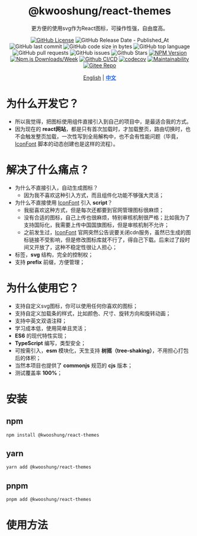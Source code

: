 <div align="center">

# @kwooshung/react-themes

更方便的使用svg作为React图标，可操作性强，自由度高。

[![GitHub License](https://img.shields.io/github/license/kwooshung/React-Themes?labelColor=272e3b&color=165dff)](LICENSE)
![GitHub Release Date - Published_At](https://img.shields.io/github/release-date/kwooshung/React-Themes?labelColor=272e3b&color=00b42A&logo=github)
![GitHub last commit](https://img.shields.io/github/last-commit/kwooshung/React-Themes?labelColor=272e3b&color=165dff)
![GitHub code size in bytes](https://img.shields.io/github/languages/code-size/kwooshung/React-Themes?labelColor=272e3b&color=165dff)
![GitHub top language](https://img.shields.io/github/languages/top/kwooshung/React-Themes?labelColor=272e3b&color=165dff)
![GitHub pull requests](https://img.shields.io/github/issues-pr/kwooshung/React-Themes?labelColor=272e3b&color=165dff)
![GitHub issues](https://img.shields.io/github/issues/kwooshung/React-Themes?labelColor=272e3b&color=165dff)
![Github Stars](https://img.shields.io/github/stars/kwooshung/React-Themes?labelColor=272e3b&color=165dff)
[![NPM Version](https://img.shields.io/npm/v/@kwooshung/react-themes?labelColor=272e3b&color=165dff)](https://www.npmjs.com/package/@kwooshung/react-themes)
[![Npm.js Downloads/Week](https://img.shields.io/npm/dw/@kwooshung/react-themes?labelColor=272e3b&labelColor=272e3b&color=165dff&logo=npm)](https://www.npmjs.com/package/@kwooshung/react-themes)
[![Github CI/CD](https://github.com/kwooshung/React-Themes/actions/workflows/ci.yml/badge.svg)](https://github.com/kwooshung/React-Themes/actions/)
[![codecov](https://codecov.io/gh/kwooshung/React-Themes/graph/badge.svg?token=EI87ZaW6EC)](https://codecov.io/gh/kwooshung/React-Themes)
[![Maintainability](https://api.codeclimate.com/v1/badges/d40982a696f3df2e89b8/maintainability)](https://codeclimate.com/github/kwooshung/React-Themes/maintainability)
[![Gitee Repo](https://img.shields.io/badge/Gitee-React--Themes-165dff?logo=gitee)](https://gitee.com/kwooshung/React-Themes/)

<p align="center">
    <a href="README.md">English</a> | 
    <a href="README.zh-CN.md" style="font-weight:700;color:#165dff;text-decoration:underline;">中文</a>
</p>
</div>

# 为什么开发它？

- 所以我觉得，把图标使用组件直接引入到自己的项目中，是最适合我的方式。
- 因为现在的 **react网站**，都是只有首次加载时，才加载整页，路由切换时，也不会触发整页加载，一次性写到全局解构中，也不会有性能问题（毕竟，[IconFont](https://www.iconfont.cn/) 脚本的动态创建也是这样的流程）。

# 解决了什么痛点？

- 为什么不直接引入，自动生成图标？
  - 因为我不喜欢这种引入方式，而且组件化功能不够强大灵活；
- 为什么不直接使用 [IconFont](https://www.iconfont.cn/) 引入 **script**？
  - 我挺喜欢这种方式，但是每次还都要到官网管理图标很麻烦；
  - 没有合适的图标，自己上传也很麻烦，特别审核机制很严格；比如我为了支持国际化，我需要上传中国国旗图标，但是审核机制不允许；
  - 之前发生过，[IconFont](https://www.iconfont.cn/) 官网突然公告说要关闭cdn服务，虽然已生成的图标链接不受影响，但是修改图标库就不行了，得自己下载。后来过了段时间又开放了，这种不稳定性很让人担心；
- 标签，**svg** 结构，完全的控制权；
- 支持 **prefix** 前缀，方便管理；

# 为什么使用它？

- 支持自定义svg图标，你可以使用任何你喜欢的图标；
- 支持自定义加载条的样式，比如颜色、尺寸、旋转方向和旋转动画；
- 支持中英文双语注释；
- 学习成本低，使用简单且灵活；
- **ES6** 的现代特性实现；
- **TypeScript** 编写，类型安全；
- 可按需引入，**esm** 模块化，天生支持 **树摇（tree-shaking）**，不用担心打包后的体积；
- 当然本项目也提供了 **commonjs** 规范的 **cjs** 版本；
- 测试覆盖率 **100%**；

# 安装

## npm

```bash
npm install @kwooshung/react-themes
```

## yarn

```bash
yarn add @kwooshung/react-themes
```

## pnpm

```bash
pnpm add @kwooshung/react-themes
```

# 使用方法